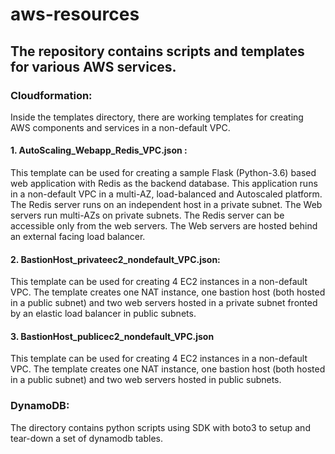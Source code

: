 # aws-resources


## The repository contains scripts and templates for various AWS services.

### Cloudformation:
Inside the templates directory, there are working templates for creating AWS components and services in a non-default VPC. 
####  1. AutoScaling_Webapp_Redis_VPC.json :
  This template can be used for creating a sample Flask (Python-3.6) based web application with Redis as the backend database.
  This application runs in a non-default VPC in a multi-AZ, load-balanced and Autoscaled platform. 
  The Redis server runs on an independent host in a private subnet.  The Web servers run multi-AZs on private subnets. 
  The Redis server can be accessible only from the web servers. The Web servers are hosted behind an external facing load balancer.


####  2. BastionHost_privateec2_nondefault_VPC.json:
  This template can be used for creating 4 EC2 instances in a non-default VPC. 
  The template creates one NAT instance, one bastion host (both hosted in a public subnet) and two web servers 
  hosted in a private subnet fronted by an elastic load balancer in public subnets. 


####  3. BastionHost_publicec2_nondefault_VPC.json
  This template  can be used for creating 4 EC2 instances in a non-default VPC. 
  The template creates one NAT instance, one bastion host (both hosted in a public subnet) and two web servers hosted in public subnets.
 

### DynamoDB:

The directory contains python scripts using SDK with boto3 to setup and tear-down a set of dynamodb tables.
